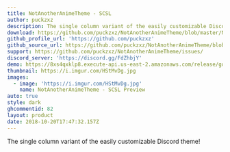 ```yaml
---
title: NotAnotherAnimeTheme - SCSL
author: puckzxz
description: The single column variant of the easily customizable Discord theme!
download: https://github.com/puckzxz/NotAnotherAnimeTheme/blob/master/NotAnotherAnimeThemeSCSL.theme.css
github_profile_url: 'https://github.com/puckzxz'
github_source_url: https://github.com/puckzxz/NotAnotherAnimeTheme/blob/master/NotAnotherAnimeThemeSCSL.theme.css
support: https://github.com/puckzxz/NotAnotherAnimeTheme/issues/
discord_server: 'https://discord.gg/FdZhbjY'
demo: https://8xs4qxklp8.execute-api.us-east-2.amazonaws.com/release/gorawgit?giturl=/puckzxz/NotAnotherAnimeTheme/master/NotAnotherAnimeThemeSCSL.theme.css
thumbnail: https://i.imgur.com/HStMvDg.jpg
images:
  - image: 'https://i.imgur.com/HStMvDg.jpg'
    name: NotAnotherAnimeTheme - SCSL Preview
auto: true
style: dark
ghcommentid: 82
layout: product
date: 2018-10-20T17:47:32.157Z
---
```

The single column variant of the easily customizable Discord theme!